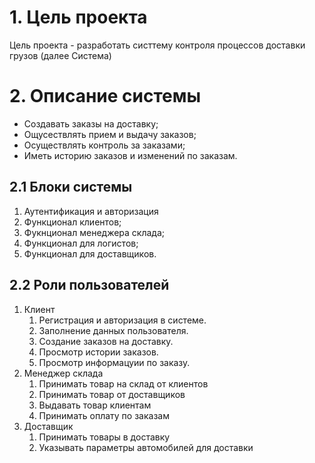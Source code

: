 # 1. Цель проекта

Цель проекта - разработать систтему контроля процессов доставки грузов (далее Система)

# 2. Описание системы

- Создавать заказы на доставку;
- Ощусествлять прием и выдачу заказов;
- Осуществлять контроль за заказами;
- Иметь историю заказов и изменений по заказам.

## 2.1 Блоки системы

1. Аутентификация и авторизация
2. Функционал клиентов;
3. Фукнционал менеджера склада;
4. Функционал для логистов;
5. Функционал для доставщиков.

## 2.2 Роли пользователей

1. Клиент
   1. Регистрация и авторизация в системе.
   2. Заполнение данных пользователя.
   3. Создание заказов на доставку.
   4. Просмотр истории заказов.
   5. Просмотр информацуии по заказу.
2. Менеджер склада
   1. Принимать товар на склад от клиентов
   2. Принимать товар от доставщиков
   3. Выдавать товар клиентам
   4. Принимать оплату по заказам
3. Доставщик
   1. Принимать товары в доставку
   2. Указывать параметры автомобилей для доставки
